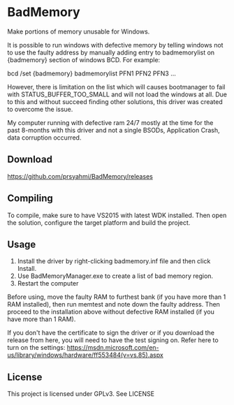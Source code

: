 # BadMemory
Make portions of memory unusable for Windows.

It is possible to run windows with defective memory by telling windows not to use the faulty address by manually adding entry to badmemorylist on {badmemory} section of windows BCD.
For example:

  bcd /set {badmemory} badmemorylist PFN1 PFN2 PFN3 ...

However, there is limitation on the list which will causes bootmanager to fail with STATUS_BUFFER_TOO_SMALL and will not load the windows at all. Due to this and without succeed finding other solutions, this driver was created to overcome the issue.

My computer running with defective ram 24/7 mostly at the time for the past 8-months with this driver and not a single BSODs, Application Crash, data corruption occurred.

## Download
https://github.com/prsyahmi/BadMemory/releases

## Compiling
To compile, make sure to have VS2015 with latest WDK installed. Then open the solution, configure the target platform and build the project.

## Usage
1. Install the driver by right-clicking badmemory.inf file and then click Install.
2. Use BadMemoryManager.exe to create a list of bad memory region.
3. Restart the computer

Before using, move the faulty RAM to furthest bank (if you have more than 1 RAM installed), then run memtest and note down the faulty address. Then proceed to the installation above without defective RAM installed (if you have more than 1 RAM).

If you don't have the certificate to sign the driver or if you download the release from here, you will need to have the test signing on. Refer here to turn on the settings: https://msdn.microsoft.com/en-us/library/windows/hardware/ff553484(v=vs.85).aspx

## License
This project is licensed under GPLv3. See LICENSE
